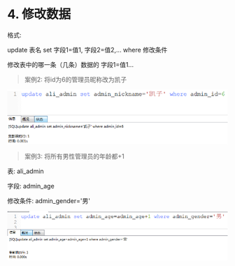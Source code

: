 # 4. 修改数据

格式:  

  update  表名   set   字段1=值1, 字段2=值2,...  where  修改条件

  修改表中的哪一条（几条）数据的 字段1=值1...

 

> 案例2: 将id为6的管理员昵称改为凯子

![1534297306985](../media/1534297306985.png)

> 案例3: 将所有男性管理员的年龄都+1

表: ali_admin

字段: admin_age

修改条件: admin_gender='男'

![1534297543190](../media/1534297543190.png)
